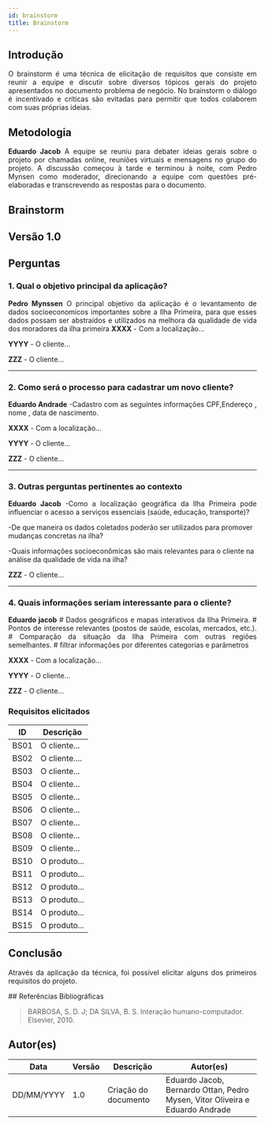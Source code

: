 ```yaml
---
id: brainstorm
title: Brainstorm
---
```

 
## Introdução
<p align = "justify">
O brainstorm é uma técnica de elicitação de requisitos que consiste em reunir a equipe e discutir sobre diversos tópicos gerais do projeto apresentados no documento problema de negócio. No brainstorm o diálogo é incentivado e críticas são evitadas para permitir que todos colaborem com suas próprias ideias.
</p>
 
## Metodologia
<p align = "justify">
<b>Eduardo Jacob</b> A equipe se reuniu para debater ideias gerais sobre o projeto por chamadas online, reuniões virtuais e mensagens no grupo do projeto. A discussão começou à tarde e terminou à noite, com Pedro Mynsen como moderador, direcionando a equipe com questões pré-elaboradas e transcrevendo as respostas para o documento.
</p>
 
## Brainstorm
 
## Versão 1.0
 
## Perguntas
 
### 1. Qual o objetivo principal da aplicação?
 
<p align = "justify">
<b>Pedro Mynssen</b> O principal objetivo da aplicação é o levantamento de dados socioeconomicos importantes sobre a Ilha Primeira, para que esses dados possam ser abstraídos e utilizados na melhora da qualidade de vida dos moradores da ilha primeira
 <b>XXXX</b> - Com a localização...
 
<b>YYYY</b> - O cliente...
 
<b>ZZZ</b> - O cliente...
</p>
 
---
 
### 2. Como será o processo para cadastrar um novo cliente?
 
<p align = "justify">
 <b>Eduardo Andrade</b>
-Cadastro com as seguintes informações CPF,Endereço , nome , data de nascimento.

 
 <b>XXXX</b> - Com a localização...
 
<b>YYYY</b> - O cliente...
 
<b>ZZZ</b> - O cliente...
 
---

### 3. Outras perguntas pertinentes ao contexto

<p align = "justify">
<b>Eduardo Jacob</b> 
 -Como a localização geográfica da Ilha Primeira pode influenciar o acesso a serviços essenciais (saúde, educação, transporte)?

 -De que maneira os dados coletados poderão ser utilizados para promover mudanças concretas na ilha?

 -Quais informações socioeconômicas são mais relevantes para o cliente na análise da qualidade de vida na ilha?
 
<b>ZZZ</b> - O cliente...
 
---

 
 
### 4. Quais informações seriam interessante para o cliente?
<p align = "justify">
 <b>Eduardo jacob</b> 
 # Dados geográficos e mapas interativos da Ilha Primeira.
 # Pontos de interesse relevantes (postos de saúde, escolas, mercados, etc.).
 # Comparação da situação da Ilha Primeira com outras regiões semelhantes.
 # filtrar informações por diferentes categorias e parâmetros

<b>XXXX</b> - Com a localização...
 
<b>YYYY</b> - O cliente...
 
<b>ZZZ</b> - O cliente...
   
</p>
 
### Requisitos elicitados
 

|ID|Descrição|
|----|-------------|
|BS01| O cliente...|
|BS02|O cliente....|
|BS03|	O cliente...|
|BS04| O cliente...|
|BS05| O cliente...|
|BS06| O cliente...|
|BS07| O cliente...|
|BS08| O cliente...|
|BS09| O cliente...|
|BS10| O produto...|
|BS11| O produto...|
|BS12| O produto...|
|BS13| O produto...|
|BS14| O produto...|
|BS15| O produto...|
 
## Conclusão
<p align = "justify">
Através da aplicação da técnica, foi possível elicitar alguns dos primeiros requisitos do projeto.
</p>
## Referências Bibliográficas
 
> BARBOSA, S. D. J; DA SILVA, B. S. Interação humano-computador. Elsevier, 2010.
 
 
## Autor(es)
| Data | Versão | Descrição | Autor(es) |
| -- | -- | -- | -- |
| DD/MM/YYYY | 1.0 | Criação do documento | Eduardo Jacob, Bernardo Ottan, Pedro Mysen, Vitor Oliveira e Eduardo Andrade |
